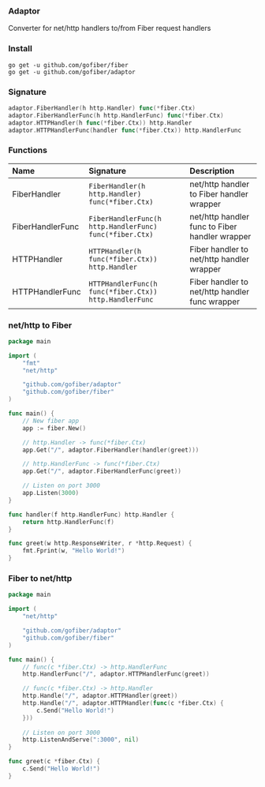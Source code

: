 ### Adaptor
Converter for net/http handlers to/from Fiber request handlers

### Install
```
go get -u github.com/gofiber/fiber
go get -u github.com/gofiber/adaptor
```

### Signature
```go
adaptor.FiberHandler(h http.Handler) func(*fiber.Ctx)
adaptor.FiberHandlerFunc(h http.HandlerFunc) func(*fiber.Ctx)
adaptor.HTTPHandler(h func(*fiber.Ctx)) http.Handler
adaptor.HTTPHandlerFunc(handler func(*fiber.Ctx)) http.HandlerFunc
```

### Functions
| Name | Signature | Description
| :--- | :--- | :---
| FiberHandler | `FiberHandler(h http.Handler) func(*fiber.Ctx)` | net/http handler to Fiber handler wrapper
| FiberHandlerFunc | `FiberHandlerFunc(h http.HandlerFunc) func(*fiber.Ctx)` | net/http handler func to Fiber handler wrapper
| HTTPHandler | `HTTPHandler(h func(*fiber.Ctx)) http.Handler` | Fiber handler to net/http handler wrapper
| HTTPHandlerFunc | `HTTPHandlerFunc(h func(*fiber.Ctx)) http.HandlerFunc` | Fiber handler to net/http handler func wrapper

### net/http to Fiber
```go
package main

import (
	"fmt"
	"net/http"

	"github.com/gofiber/adaptor"
	"github.com/gofiber/fiber"
)

func main() {
	// New fiber app
	app := fiber.New()

	// http.Handler -> func(*fiber.Ctx)
	app.Get("/", adaptor.FiberHandler(handler(greet)))

	// http.HandlerFunc -> func(*fiber.Ctx)
	app.Get("/", adaptor.FiberHandlerFunc(greet))

	// Listen on port 3000
	app.Listen(3000)
}

func handler(f http.HandlerFunc) http.Handler {
	return http.HandlerFunc(f)
}

func greet(w http.ResponseWriter, r *http.Request) {
	fmt.Fprint(w, "Hello World!")
}
```

### Fiber to net/http
```go
package main

import (
    "net/http"

    "github.com/gofiber/adaptor"
    "github.com/gofiber/fiber"
)

func main() {
    // func(c *fiber.Ctx) -> http.HandlerFunc
    http.HandlerFunc("/", adaptor.HTTPHandlerFunc(greet))

    // func(c *fiber.Ctx) -> http.Handler
    http.Handle("/", adaptor.HTTPHandler(greet))
    http.Handle("/", adaptor.HTTPHandler(func(c *fiber.Ctx) {
        c.Send("Hello World!")
    }))
    
    // Listen on port 3000
    http.ListenAndServe(":3000", nil)
}

func greet(c *fiber.Ctx) {
    c.Send("Hello World!")
}
```
